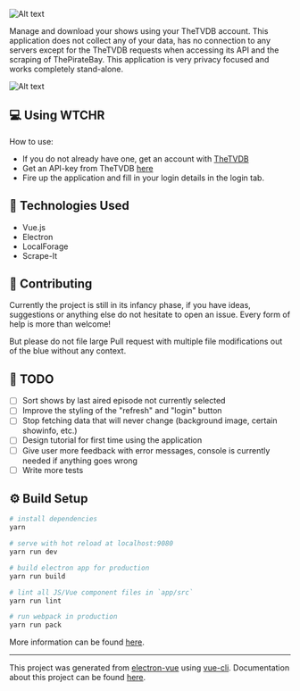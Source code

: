 ![Alt text](http://i.imgur.com/ZSgdWfm.jpg)

Manage and download your shows using your TheTVDB account. This application does not collect any of your data, has no connection to any servers except for the TheTVDB requests when accessing its API and the scraping of ThePirateBay. This application is very privacy focused and works completely stand-alone. 

![Alt text](http://i.imgur.com/e3Kr1kh.png)

## 💻 Using WTCHR
How to use: 
- If you do not already have one, get an account with [TheTVDB](https://www.thetvdb.com) 
- Get an API-key from TheTVDB [here](http://thetvdb.com/?tab=apiregister)
- Fire up the application and fill in your login details in the login tab.

## 🔧 Technologies Used
- Vue.js
- Electron
- LocalForage
- Scrape-It

## 🙌 Contributing
Currently the project is still in its infancy phase, if you have ideas, suggestions or anything else do not hesitate to open an issue. Every form of help is more than welcome!

But please do not file large Pull request with multiple file modifications out of the blue without any context.

## 📝 TODO
- [ ] Sort shows by last aired episode not currently selected
- [ ] Improve the styling of the "refresh" and "login" button
- [ ] Stop fetching data that will never change (background image, certain showinfo, etc.)
- [ ] Design tutorial for first time using the application
- [ ] Give user more feedback with error messages, console is currently needed if anything goes wrong
- [ ] Write more tests

## ⚙️ Build Setup

``` bash
# install dependencies
yarn

# serve with hot reload at localhost:9080
yarn run dev

# build electron app for production
yarn run build

# lint all JS/Vue component files in `app/src`
yarn run lint

# run webpack in production
yarn run pack
```
More information can be found [here](https://simulatedgreg.gitbooks.io/electron-vue/content/docs/npm_scripts.html).

---

This project was generated from [electron-vue](https://github.com/SimulatedGREG/electron-vue) using [vue-cli](https://github.com/vuejs/vue-cli). Documentation about this project can be found [here](https://simulatedgreg.gitbooks.io/electron-vue/content/index.html).
